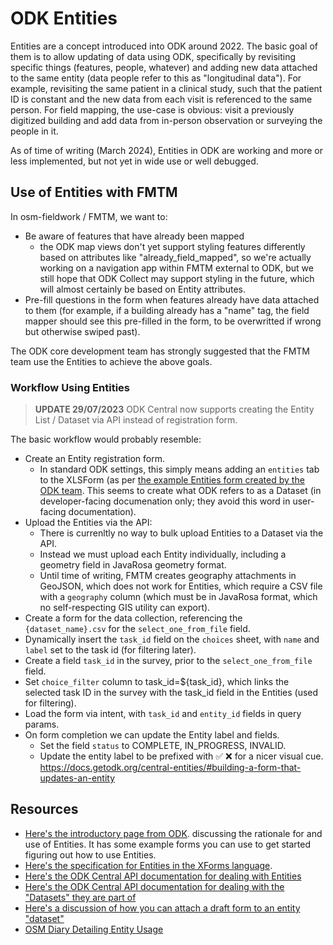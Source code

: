 # ODK Entities

Entities are a concept introduced into ODK around 2022. The basic goal
of them is to allow updating of data using ODK, specifically by revisiting
specific things (features, people, whatever) and adding new data attached
to the same entity (data people refer to this as "longitudinal data"). For
example, revisiting the same patient in a clinical study, such that the
patient ID is constant and the new data from each visit is referenced to
the same person. For field mapping, the use-case is obvious: visit a
previously digitized building and add data from in-person observation or
surveying the people in it.

As of time of writing (March 2024), Entities in ODK are working and more
or less implemented, but not yet in wide use or well debugged.

## Use of Entities with FMTM

In osm-fieldwork / FMTM, we want to:

- Be aware of features that have already been mapped
  - the ODK map views don't yet support styling features differently
    based on attributes like "already_field_mapped", so we're actually
    working on a navigation app within FMTM external to ODK, but we still
    hope that ODK Collect may support styling in the future, which will
    almost certainly be based on Entity attributes.
- Pre-fill questions in the form when features already have data attached
  to them (for example, if a building already has a "name" tag, the field
  mapper should see this pre-filled in the form, to be overwritted if wrong
  but otherwise swiped past).

The ODK core development team has strongly suggested that the FMTM team
use the Entities to achieve the above goals.

### Workflow Using Entities

> **UPDATE 29/07/2023** ODK Central now supports creating the Entity List
> / Dataset via API instead of registration form.

The basic workflow would probably resemble:

- Create an Entity registration form.
  - In standard ODK settings, this simply means adding an `entities`
    tab to the XLSForm (as per
    [the example Entities form created by the ODK team](https://docs.google.com/spreadsheets/d/1xboXBJhIUlhs0wlblCxcQ3DB5Ubpx2AxLDuaXh_JYyw/edit#gid=2050654322).
    This seems to create what ODK refers to as a Dataset (in developer-facing
    documenation only; they avoid this word in user-facing documentation).
- Upload the Entities via the API:
  - There is currenltly no way to bulk upload Entities to a Dataset via the API.
  - Instead we must upload each Entity individually, including a geometry field
    in JavaRosa geometry format.
  - Until time of writing, FMTM creates geography attachments in GeoJSON,
    which does not work for Entities, which require a CSV file with a
    `geography` column (which must be in JavaRosa format, which no self-respecting
    GIS utility can export).
- Create a form for the data collection, referencing the `{dataset_name}.csv` for
  the `select_one_from_file` field.
- Dynamically insert the `task_id` field on the `choices` sheet, with `name` and
  `label` set to the task id (for filtering later).
- Create a field `task_id` in the survey, prior to the `select_one_from_file` field.
- Set `choice_filter` column to task_id=${task_id}, which links the selected task
  ID in the survey with the task_id field in the Entities (used for filtering).
- Load the form via intent, with `task_id` and `entity_id` fields in query params.
- On form completion we can update the Entity label and fields.
  - Set the field `status` to COMPLETE, IN_PROGRESS, INVALID.
  - Update the entity label to be prefixed with ✅ ❌ for a nicer visual cue.
    <https://docs.getodk.org/central-entities/#building-a-form-that-updates-an-entity>

## Resources

- [Here's the introductory page from ODK](https://docs.getodk.org/central-entities/).
  discussing the rationale for and use of Entities.
  It has some example forms you can use to get started figuring out how to use Entities.
- [Here's the specification for Entities in the XForms language](https://getodk.github.io/xforms-spec/entities).
- [Here's the ODK Central API documentation for dealing with Entities](https://docs.getodk.org/central-api-entity-management/)
- [Here's the ODK Central API documentation for dealing with the "Datasets" they are part of](https://docs.getodk.org/central-api-form-management/#related-datasets)
- [Here's a discussion of how you can attach a draft form to an entity "dataset"](https://docs.getodk.org/central-api-form-management/#linking-a-dataset-to-a-draft-form-attachment)
- [OSM Diary Detailing Entity Usage](https://www.openstreetmap.org/user/spwoodcock/diary/403845)
